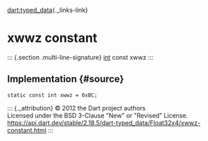 [dart:typed\_data](../../dart-typed_data/dart-typed_data-library){._links-link}

xwwz constant
=============

::: {.section .multi-line-signature}
[int](../../dart-core/int-class) const xwwz
:::

Implementation {#source}
--------------

``` {.language-dart data-language="dart"}
static const int xwwz = 0xBC;
```

::: {._attribution}
© 2012 the Dart project authors\
Licensed under the BSD 3-Clause \"New\" or \"Revised\" License.\
<https://api.dart.dev/stable/2.18.5/dart-typed_data/Float32x4/xwwz-constant.html>
:::
